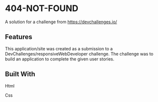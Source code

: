 # 404-NOT-FOUND

A solution for a challenge from https://devchallenges.io/


## Features

This application/site was created as a submission to a DevChallenges/responsiveWebDeveloper challenge. The challenge was to build an application to complete the given user stories.

## Built With

Html

Css
